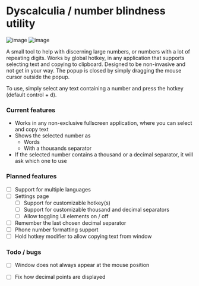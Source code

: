 # Dyscalculia / number blindness utility
![image](https://github.com/user-attachments/assets/59a4c732-08ac-4eec-a018-8ff70659fa60)
![image](https://github.com/user-attachments/assets/a1a1a196-3826-4d30-a0b6-f48356b03c0d)

A small tool to help with discerning large numbers, or numbers with a lot of repeating digits.
Works by global hotkey, in any application that supports selecting text and copying to clipboard.
Designed to be non-invasive and not get in your way. 
The popup is closed by simply dragging the mouse cursor outside the popup.

To use, simply select any text containing a number and press the hotkey (default control + d).

### Current features
 - Works in any non-exclusive fullscreen application, where you can select and copy text
 - Shows the selected number as 
	 - Words
	 - With a thousands separator
 - If the selected number contains a thousand or a decimal separator, it will ask which one to use
 
### Planned features
 - [ ] Support for multiple languages
 - [ ] Settings page
	 - [ ] Support for customizable hotkey(s)
	 - [ ] Support for customizable thousand and decimal separators
	 - [ ] Allow toggling UI elements on / off
 - [ ] Remember the last chosen decimal separator
 - [ ] Phone number formatting support
 - [ ] Hold hotkey modifier to allow copying text from window
 
### Todo / bugs
 - [ ] Window does not always appear at the mouse position
 - [ ] Fix how decimal points are displayed

